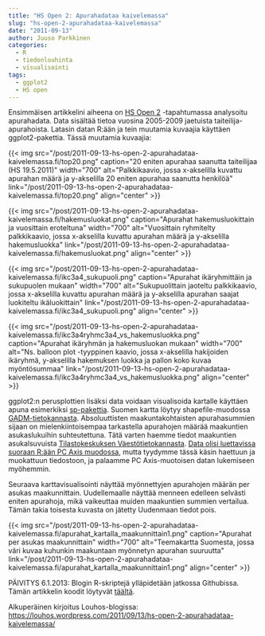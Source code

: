```yaml
---
title: "HS Open 2: Apurahadataa kaivelemassa"
slug: "hs-open-2-apurahadataa-kaivelemassa"
date: "2011-09-13"
author: Juuso Parkkinen
categories:
  - R
  - tiedonlouhinta
  - visualisointi
tags:
  - ggplot2
  - HS open
---
```


Ensimmäisen artikkelini aiheena on [HS Open 2](https://www.hs.fi/hsnext/kutsu-hs-open-2-seurataan-rahaa-23-5/) -tapahtumassa analysoitu apurahadata. Data sisältää tietoa vuosina 2005-2009 jaetuista taiteilija-apurahoista. Latasin datan R:ään ja tein muutamia kuvaajia käyttäen ggplot2-pakettia. Tässä muutamia kuvaajia:

{{< img src="/post/2011-09-13-hs-open-2-apurahadataa-kaivelemassa.fi/top20.png" caption="20 eniten apurahaa saanutta taiteilijaa (HS 19.5.2011)" width="700" alt="Palkkikaavio, jossa x-akselilla kuvattu apurahan määrä ja y-akselilla 20 eniten apurahaa saanutta henkilöä" link="/post/2011-09-13-hs-open-2-apurahadataa-kaivelemassa.fi/top20.png" align="center" >}}

{{< img src="/post/2011-09-13-hs-open-2-apurahadataa-kaivelemassa.fi/hakemusluokat.png" caption="Apurahat hakemusluokittain ja vuosittain eroteltuna" width="700" alt="Vuosittain ryhmitelty palkkikaavio, jossa x-akselilla kuvattu apurahan määrä ja y-akselilla hakemusluokka" link="/post/2011-09-13-hs-open-2-apurahadataa-kaivelemassa.fi/hakemusluokat.png" align="center" >}}

{{< img src="/post/2011-09-13-hs-open-2-apurahadataa-kaivelemassa.fi/ikc3a4_sukupuoli.png" caption="Apurahat ikäryhmittäin ja sukupuolen mukaan" width="700" alt="Sukupuolittain jaoteltu palkkikaavio, jossa x-akselilla kuvattu apurahan määrä ja y-akselilla apurahan saajat luokiteltu ikäluokittain" link="/post/2011-09-13-hs-open-2-apurahadataa-kaivelemassa.fi/ikc3a4_sukupuoli.png" align="center" >}}

{{< img src="/post/2011-09-13-hs-open-2-apurahadataa-kaivelemassa.fi/ikc3a4ryhmc3a4_vs_hakemusluokka.png" caption="Apurahat ikäryhmän ja hakemusluokan mukaan" width="700" alt="Ns. balloon plot -tyyppinen kaavio, jossa x-akselilla hakijoiden ikäryhmä, y-akselilla hakemuksen luokka ja pallon koko kuvaa myöntösummaa" link="/post/2011-09-13-hs-open-2-apurahadataa-kaivelemassa.fi/ikc3a4ryhmc3a4_vs_hakemusluokka.png" align="center" >}}

ggplot2:n perusplottien lisäksi data voidaan visualisoida kartalle käyttäen apuna esimerkiksi [sp-pakettia](https://CRAN.R-project.org/package=sp). Suomen kartta löytyy shapefile-muodossa [GADM-tietokannasta](https://gadm.org). Absoluuttisten maakuntakohtaisten apurahasummien sijaan on mielenkiintoisempaa tarkastella apurahojen määrää maakuntien asukaslukuihin suhteutettuna. Tätä varten haemme tiedot maakuntien asukalsuvuista [Tilastokeskuksen Väestötietokannasta](http://pxweb2.stat.fi/Dialog/varval.asp?ma=020_vaerak_tau_101_fi&ti=Kansalaisuus+i%E4n+ja+sukupuolen+mukaan+maakunnittain+1990+%2D+2010&path=../Database/StatFin/vrm/vaerak/&lang=3&multilang=fi). [Data olisi luettavissa suoraan R:ään PC Axis muodossa](http://www.r-ohjelmointi.org/?p=876), mutta tyydymme tässä käsin haettuun ja muokattuun tiedostoon, ja palaamme PC Axis-muotoisen datan lukemiseen myöhemmin.

Seuraava karttavisualisointi näyttää myönnettyjen apurahojen määrän per asukas maakunnittain. Uudellemaalle näyttää menneen edelleen selvästi eniten apurahoja, mikä vaikeuttaa muiden maakuntien summien vertailua. Tämän takia toisesta kuvasta on jätetty Uudenmaan tiedot pois.

{{< img src="/post/2011-09-13-hs-open-2-apurahadataa-kaivelemassa.fi/apurahat_kartalla_maakunnittain1.png" caption="Apurahat per asukas maakunnittain" width="700" alt="Teemakartta Suomesta, jossa väri kuvaa kuhunkin maakuntaan myönnetyn apurahan suuruutta" link="/post/2011-09-13-hs-open-2-apurahadataa-kaivelemassa.fi/apurahat_kartalla_maakunnittain1.png" align="center" >}}

PÄIVITYS 6.1.2013: Blogin R-skriptejä ylläpidetään jatkossa Githubissa. Tämän artikkelin koodit löytyvät [täältä](https://github.com/louhos/takomo/blob/master/examples/20110913-apurahat.R).

Alkuperäinen kirjoitus Louhos-blogissa: https://louhos.wordpress.com/2011/09/13/hs-open-2-apurahadataa-kaivelemassa/

